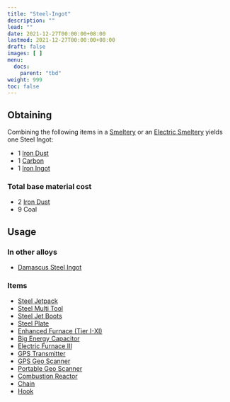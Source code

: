 ```yaml
---
title: "Steel-Ingot"
description: ""
lead: ""
date: 2021-12-27T00:00:00+08:00
lastmod: 2021-12-27T00:00:00+08:00
draft: false
images: [ ]
menu:
  docs:
    parent: "tbd"
weight: 999
toc: false
---
```


## Obtaining

Combining the following items in a [Smeltery](/docs/slimefun/smeltery) or an [Electric Smeltery](/docs/slimefun/electric-smeltery) yields one Steel Ingot:

* 1 [Iron Dust](/docs/slimefun/iron-dust)
* 1 [Carbon](/docs/slimefun/carbon)
* 1 [Iron Ingot](/docs/slimefun/iron-ingot)

### Total base material cost

* 2 [Iron Dust](/docs/slimefun/iron-dust)
* 9 Coal

## Usage

### In other alloys

* [Damascus Steel Ingot](/docs/slimefun/damascus-steel-ingot)

### Items

* [Steel Jetpack](/docs/slimefun/jetpacks)
* [Steel Multi Tool](/docs/slimefun/multi-tools)
* [Steel Jet Boots](/docs/slimefun/jet-boots)
* [Steel Plate](/docs/slimefun/miscellaneous-items)
* [Enhanced Furnace (Tier I-XI)](/docs/slimefun/enhanced-furnaces)
* [Big Energy Capacitor](/docs/slimefun/energy-capacitors)
* [Electric Furnace III](/docs/slimefun/electric-furnace)
* [GPS Transmitter](/docs/slimefun/gps-transmitter)
* [GPS Geo Scanner](/docs/slimefun/gps-geo-scanner)
* [Portable Geo Scanner](/docs/slimefun/portable-geo-scanner)
* [Combustion Reactor](/docs/slimefun/combustion-reactor)
* [Chain](/docs/slimefun/miscellaneous-items)
* [Hook](/docs/slimefun/miscellaneous-items)

